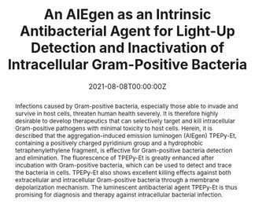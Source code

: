---
title: 'An AIEgen as an Intrinsic Antibacterial Agent for Light-Up Detection and Inactivation of Intracellular Gram-Positive Bacteria'

# Authors
# If you created a profile for a user (e.g. the default `admin` user), write the username (folder name) here
# and it will be replaced with their full name and linked to their profile.
authors:
  - Tianjiao Dai
  - Bingpeng Guo
  - Guobin Qi
  - Shidang Xu
  - Cheng Zhou
  - Guillermo C. Bazan
  - Bin Liu*

# # Author notes (optional)
# author_notes:
#   - ''
#   - ''
#   - ''
#   - ''
#   - ''
#   - ''
#   - 'Corresponding author'

date: '2021-08-08T00:00:00Z'
doi: '10.1002/adhm.202100885'

# Schedule page publish date (NOT publication's date).
publishDate: '2021-12-22T00:00:00Z'

# Publication type.
# Accepts a single type but formatted as a YAML list (for Hugo requirements).
# Enter a publication type from the CSL standard.
publication_types: ['article-journal']

# Publication name and optional abbreviated publication name.
publication: In *Advanced Healthcare Materials*
publication_short: In *Adv. Healthc. Mater.*

abstract: Infections caused by Gram-positive bacteria, especially those able to invade and survive in host cells, threaten human health severely. It is therefore highly desirable to develop therapeutics that can selectively target and kill intracellular Gram-positive pathogens with minimal toxicity to host cells. Herein, it is described that the aggregation-induced emission luminogen (AIEgen) TPEPy-Et, containing a positively charged pyridinium group and a hydrophobic tetraphenylethylene fragment, is effective for Gram-positive bacteria detection and elimination. The fluorescence of TPEPy-Et is greatly enhanced after incubation with Gram-positive bacteria, which can be used to detect and trace the bacteria in cells. TPEPy-Et also shows excellent killing effects against both extracellular and intracellular Gram-positive bacteria through a membrane depolarization mechanism. The luminescent antibacterial agent TPEPy-Et is thus promising for diagnosis and therapy against intracellular bacterial infection.

# Summary. An optional shortened abstract.
summary: Infections caused by Gram-positive bacteria, especially those able to invade and survive in host cells, threaten human health severely. It is therefore highly desirable to develop therapeutics that can selectively target and kill intracellular Gram-positive pathogens with minimal toxicity to host cells. Herein, it is described that the aggregation-induced emission luminogen (AIEgen) TPEPy-Et, containing a positively charged pyridinium group and a hydrophobic tetraphenylethylene fragment, is effective for Gram-positive bacteria detection and elimination. The fluorescence of TPEPy-Et is greatly enhanced after incubation with Gram-positive bacteria, which can be used to detect and trace the bacteria in cells. TPEPy-Et also shows excellent killing effects against both extracellular and intracellular Gram-positive bacteria through a membrane depolarization mechanism. The luminescent antibacterial agent TPEPy-Et is thus promising for diagnosis and therapy against intracellular bacterial infection.
tags: []

# Display this page in the Featured widget?
featured: true

# Custom links (uncomment lines below)
# links:
# - name: Custom Link
#   url: http://example.org

url_pdf: 'https://onlinelibrary.wiley.com/doi/epdf/10.1002/adhm.202100885'
url_code: ''
url_dataset: ''
url_poster: ''
url_project: ''
url_slides: ''
url_source: ''
url_video: ''

# Featured image
# To use, add an image named `featured.jpg/png` to your page's folder.
# image:
#   caption: 'Image credit: [**Unsplash**](https://unsplash.com/photos/pLCdAaMFLTE)'
#   focal_point: ''
#   preview_only: false
---